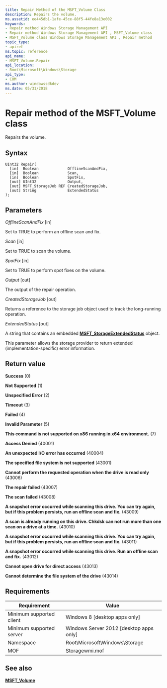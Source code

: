 ```yaml
---
title: Repair Method of the MSFT_Volume Class
description: Repairs the volume.
ms.assetid: ee445db1-1afe-45ce-88f5-44fe8a13e002
keywords:
- Repair method Windows Storage Management API
- Repair method Windows Storage Management API , MSFT_Volume class
- MSFT_Volume class Windows Storage Management API , Repair method
topic_type:
- apiref
ms.topic: reference
api_name:
- MSFT_Volume.Repair
api_location:
- Root\Microsoft\Windows\Storage
api_type:
- COM
ms.author: windowssdkdev
ms.date: 05/31/2018
---
```


# Repair method of the MSFT\_Volume class

Repairs the volume.

## Syntax


```mof
UInt32 Repair(
  [in]  Boolean             OfflineScanAndFix,
  [in]  Boolean             Scan,
  [in]  Boolean             SpotFix,
  [out] UInt32              Output,
  [out] MSFT_StorageJob REF CreatedStorageJob,
  [out] String              ExtendedStatus
);
```



## Parameters

 

*OfflineScanAndFix* \[in\]
 

Set to TRUE to perform an offline scan and fix.

 

*Scan* \[in\]
 

Set to TRUE to scan the volume.

 

*SpotFix* \[in\]
 

Set to TRUE to perform spot fixes on the volume.

 

*Output* \[out\]
 

The output of the repair operation.

 

*CreatedStorageJob* \[out\]
 

Returns a reference to the storage job object used to track the long-running operation.

 

*ExtendedStatus* \[out\]
 

A string that contains an embedded [**MSFT\_StorageExtendedStatus**](msft-storageextendedstatus.md) object.

This parameter allows the storage provider to return extended (implementation-specific) error information.

 

## Return value

 

**Success** (0)
 

**Not Supported** (1)
 

**Unspecified Error** (2)
 

**Timeout** (3)
 

**Failed** (4)
 

**Invalid Parameter** (5)
 

**This command is not supported on x86 running in x64 environment.** (7)
 

**Access Denied** (40001)
 

**An unexpected I/O error has occurred** (40004)
 

**The specified file system is not supported** (43001)
 

**Cannot perform the requested operation when the drive is read only** (43006)
 

**The repair failed** (43007)
 

**The scan failed** (43008)
 

**A snapshot error occurred while scanning this drive. You can try again, but if this problem persists, run an offline scan and fix.** (43009)
 

**A scan is already running on this drive. Chkdsk can not run more than one scan on a drive at a time.** (43010)
 

**A snapshot error occurred while scanning this drive. You can try again, but if this problem persists, run an offline scan and fix.** (43011)
 

**A snapshot error occurred while scanning this drive. Run an offline scan and fix.** (43012)
 

**Cannot open drive for direct access** (43013)
 

**Cannot determine the file system of the drive** (43014)
 

## Requirements



| Requirement | Value |
|-------------------------------------|-------------------------------------------------------------------------------------------|
| Minimum supported client | Windows 8 \[desktop apps only\]                                                |
| Minimum supported server | Windows Server 2012 \[desktop apps only\]                                      |
| Namespace                | Root\\Microsoft\\Windows\\Storage                                              |
| MOF                      |  Storagewmi.mof  |



## See also

 

[**MSFT\_Volume**](msft-volume.md)
 

 

 





